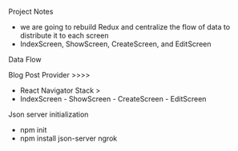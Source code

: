 Project Notes
- we are going to rebuild Redux and centralize the flow of data to distribute it to each screen
- IndexScreen, ShowScreen, CreateScreen, and EditScreen

Data Flow

Blog Post Provider >>>>
- React Navigator Stack >
- IndexScreen - ShowScreen - CreateScreen - EditScreen

Json server initialization
- npm init
- npm install json-server ngrok